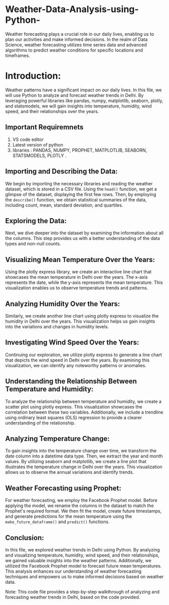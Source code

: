 # Weather-Data-Analysis-using-Python-
Weather forecasting plays a crucial role in our daily lives, enabling us to plan our activities and make informed decisions. In the realm of Data Science, weather forecasting utilizes time series data and advanced algorithms to predict weather conditions for specific locations and timeframes.

# Introduction:
Weather patterns have a significant impact on our daily lives. In this file, we will use Python to analyze and forecast weather trends in Delhi. By leveraging powerful libraries like pandas, numpy, matplotlib, seaborn, plotly, and statsmodels, we will gain insights into temperature, humidity, wind speed, and their relationships over the years.

## Important Requiremnets 
1. VS code editor
2. Latest version of python
3. libraries : PANDAS, NUMPY, PROPHET, MATPLOTLIB, SEABORN, STATSMODELS, PLOTLY . 



## Importing and Describing the Data:
We begin by importing the necessary libraries and reading the weather dataset, which is stored in a CSV file. Using the `head()` function, we get a glimpse of the dataset, displaying the first few rows. Then, by employing the `describe()` function, we obtain statistical summaries of the data, including count, mean, standard deviation, and quartiles.

## Exploring the Data:
Next, we dive deeper into the dataset by examining the information about all the columns. This step provides us with a better understanding of the data types and non-null counts.

## Visualizing Mean Temperature Over the Years:
Using the plotly express library, we create an interactive line chart that showcases the mean temperature in Delhi over the years. The x-axis represents the date, while the y-axis represents the mean temperature. This visualization enables us to observe temperature trends and patterns.

## Analyzing Humidity Over the Years:
Similarly, we create another line chart using plotly express to visualize the humidity in Delhi over the years. This visualization helps us gain insights into the variations and changes in humidity levels.

## Investigating Wind Speed Over the Years:
Continuing our exploration, we utilize plotly express to generate a line chart that depicts the wind speed in Delhi over the years. By examining this visualization, we can identify any noteworthy patterns or anomalies.

## Understanding the Relationship Between Temperature and Humidity:
To analyze the relationship between temperature and humidity, we create a scatter plot using plotly express. This visualization showcases the correlation between these two variables. Additionally, we include a trendline using ordinary least squares (OLS) regression to provide a clearer understanding of the relationship.

## Analyzing Temperature Change:
To gain insights into the temperature change over time, we transform the date column into a datetime data type. Then, we extract the year and month values. By utilizing seaborn and matplotlib, we create a line plot that illustrates the temperature change in Delhi over the years. This visualization allows us to observe the annual variations and identify trends.

## Weather Forecasting using Prophet:
For weather forecasting, we employ the Facebook Prophet model. Before applying the model, we rename the columns in the dataset to match the Prophet's required format. We then fit the model, create future timestamps, and generate predictions for the mean temperature using the `make_future_dataframe()` and `predict()` functions.

## Conclusion:
In this file, we explored weather trends in Delhi using Python. By analyzing and visualizing temperature, humidity, wind speed, and their relationships, we gained valuable insights into the weather patterns. Additionally, we utilized the Facebook Prophet model to forecast future mean temperatures. This analysis enhances our understanding of weather forecasting techniques and empowers us to make informed decisions based on weather data.

Note: This code file provides a step-by-step walkthrough of analyzing and forecasting weather trends in Delhi, based on the code provided.

